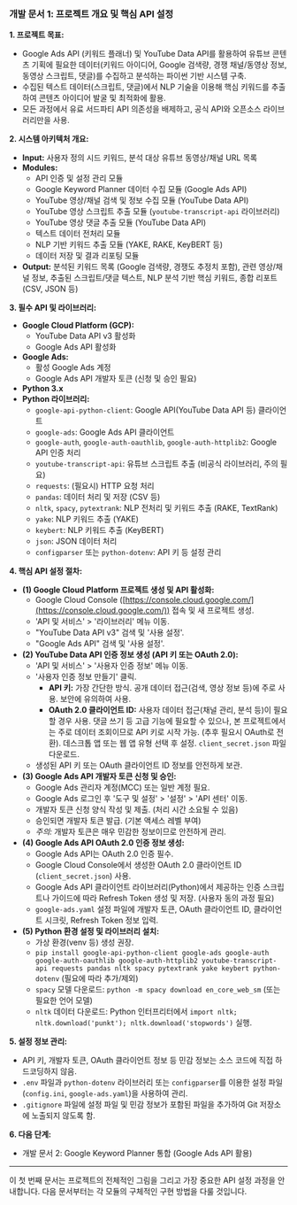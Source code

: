 ### **개발 문서 1: 프로젝트 개요 및 핵심 API 설정**

**1. 프로젝트 목표:**

*   Google Ads API (키워드 플래너) 및 YouTube Data API를 활용하여 유튜브 콘텐츠 기획에 필요한 데이터(키워드 아이디어, Google 검색량, 경쟁 채널/동영상 정보, 동영상 스크립트, 댓글)를 수집하고 분석하는 파이썬 기반 시스템 구축.
*   수집된 텍스트 데이터(스크립트, 댓글)에서 NLP 기술을 이용해 핵심 키워드를 추출하여 콘텐츠 아이디어 발굴 및 최적화에 활용.
*   모든 과정에서 유료 서드파티 API 의존성을 배제하고, 공식 API와 오픈소스 라이브러리만을 사용.

**2. 시스템 아키텍처 개요:**

*   **Input:** 사용자 정의 시드 키워드, 분석 대상 유튜브 동영상/채널 URL 목록
*   **Modules:**
    *   API 인증 및 설정 관리 모듈
    *   Google Keyword Planner 데이터 수집 모듈 (Google Ads API)
    *   YouTube 영상/채널 검색 및 정보 수집 모듈 (YouTube Data API)
    *   YouTube 영상 스크립트 추출 모듈 (`youtube-transcript-api` 라이브러리)
    *   YouTube 영상 댓글 추출 모듈 (YouTube Data API)
    *   텍스트 데이터 전처리 모듈
    *   NLP 기반 키워드 추출 모듈 (YAKE, RAKE, KeyBERT 등)
    *   데이터 저장 및 결과 리포팅 모듈
*   **Output:** 분석된 키워드 목록 (Google 검색량, 경쟁도 추정치 포함), 관련 영상/채널 정보, 추출된 스크립트/댓글 텍스트, NLP 분석 기반 핵심 키워드, 종합 리포트 (CSV, JSON 등)

**3. 필수 API 및 라이브러리:**

*   **Google Cloud Platform (GCP):**
    *   YouTube Data API v3 활성화
    *   Google Ads API 활성화
*   **Google Ads:**
    *   활성 Google Ads 계정
    *   Google Ads API 개발자 토큰 (신청 및 승인 필요)
*   **Python 3.x**
*   **Python 라이브러리:**
    *   `google-api-python-client`: Google API(YouTube Data API 등) 클라이언트
    *   `google-ads`: Google Ads API 클라이언트
    *   `google-auth`, `google-auth-oauthlib`, `google-auth-httplib2`: Google API 인증 처리
    *   `youtube-transcript-api`: 유튜브 스크립트 추출 (비공식 라이브러리, 주의 필요)
    *   `requests`: (필요시) HTTP 요청 처리
    *   `pandas`: 데이터 처리 및 저장 (CSV 등)
    *   `nltk`, `spacy`, `pytextrank`: NLP 전처리 및 키워드 추출 (RAKE, TextRank)
    *   `yake`: NLP 키워드 추출 (YAKE)
    *   `keybert`: NLP 키워드 추출 (KeyBERT)
    *   `json`: JSON 데이터 처리
    *   `configparser` 또는 `python-dotenv`: API 키 등 설정 관리

**4. 핵심 API 설정 절차:**

*   **(1) Google Cloud Platform 프로젝트 생성 및 API 활성화:**
    *   Google Cloud Console ([https://console.cloud.google.com/](https://console.cloud.google.com/)) 접속 및 새 프로젝트 생성.
    *   'API 및 서비스' > '라이브러리' 메뉴 이동.
    *   "YouTube Data API v3" 검색 및 '사용 설정'.
    *   "Google Ads API" 검색 및 '사용 설정'.
*   **(2) YouTube Data API 인증 정보 생성 (API 키 또는 OAuth 2.0):**
    *   'API 및 서비스' > '사용자 인증 정보' 메뉴 이동.
    *   '사용자 인증 정보 만들기' 클릭.
        *   **API 키:** 가장 간단한 방식. 공개 데이터 접근(검색, 영상 정보 등)에 주로 사용. 보안에 유의하여 사용.
        *   **OAuth 2.0 클라이언트 ID:** 사용자 데이터 접근(채널 관리, 분석 등)이 필요할 경우 사용. 댓글 쓰기 등 고급 기능에 필요할 수 있으나, 본 프로젝트에서는 주로 데이터 조회이므로 API 키로 시작 가능. (추후 필요시 OAuth로 전환). 데스크톱 앱 또는 웹 앱 유형 선택 후 설정. `client_secret.json` 파일 다운로드.
    *   생성된 API 키 또는 OAuth 클라이언트 ID 정보를 안전하게 보관.
*   **(3) Google Ads API 개발자 토큰 신청 및 승인:**
    *   Google Ads 관리자 계정(MCC) 또는 일반 계정 필요.
    *   Google Ads 로그인 후 '도구 및 설정' > '설정' > 'API 센터' 이동.
    *   개발자 토큰 신청 양식 작성 및 제출. (처리 시간 소요될 수 있음)
    *   승인되면 개발자 토큰 발급. (기본 액세스 레벨 부여)
    *   *주의:* 개발자 토큰은 매우 민감한 정보이므로 안전하게 관리.
*   **(4) Google Ads API OAuth 2.0 인증 정보 생성:**
    *   Google Ads API는 OAuth 2.0 인증 필수.
    *   Google Cloud Console에서 생성한 OAuth 2.0 클라이언트 ID (`client_secret.json`) 사용.
    *   Google Ads API 클라이언트 라이브러리(Python)에서 제공하는 인증 스크립트나 가이드에 따라 Refresh Token 생성 및 저장. (사용자 동의 과정 필요)
    *   `google-ads.yaml` 설정 파일에 개발자 토큰, OAuth 클라이언트 ID, 클라이언트 시크릿, Refresh Token 정보 입력.
*   **(5) Python 환경 설정 및 라이브러리 설치:**
    *   가상 환경(venv 등) 생성 권장.
    *   `pip install google-api-python-client google-ads google-auth google-auth-oauthlib google-auth-httplib2 youtube-transcript-api requests pandas nltk spacy pytextrank yake keybert python-dotenv` (필요에 따라 추가/제외)
    *   `spacy` 모델 다운로드: `python -m spacy download en_core_web_sm` (또는 필요한 언어 모델)
    *   `nltk` 데이터 다운로드: Python 인터프리터에서 `import nltk; nltk.download('punkt'); nltk.download('stopwords')` 실행.

**5. 설정 정보 관리:**

*   API 키, 개발자 토큰, OAuth 클라이언트 정보 등 민감 정보는 소스 코드에 직접 하드코딩하지 않음.
*   `.env` 파일과 `python-dotenv` 라이브러리 또는 `configparser`를 이용한 설정 파일(`config.ini`, `google-ads.yaml`)을 사용하여 관리.
*   `.gitignore` 파일에 설정 파일 및 민감 정보가 포함된 파일을 추가하여 Git 저장소에 노출되지 않도록 함.

**6. 다음 단계:**

*   개발 문서 2: Google Keyword Planner 통합 (Google Ads API 활용)

---

이 첫 번째 문서는 프로젝트의 전체적인 그림을 그리고 가장 중요한 API 설정 과정을 안내합니다. 다음 문서부터는 각 모듈의 구체적인 구현 방법을 다룰 것입니다.
